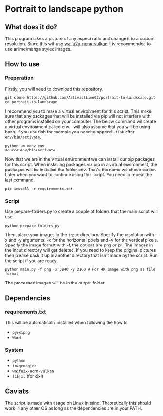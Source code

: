 # Portrait to landscape python
## What does it do?
This program takes a picture of any aspect ratio and change it to a custom resolution. Since this will use [waifu2x-ncnn-vulkan](https://github.com/nihui/waifu2x-ncnn-vulkan) it is recommended to use anime/manga styled images.
## How to use
### Preperation
Firstly, you will need to download this repository.
```
git clone https://github.com/ActivistLime02/portrait-to-landscape.git
cd portrait-to-landscape
```
I recommend you to make a virtual environment for this script. This make sure that any packages that will be installed via pip will not interfere with other programs installed on your computer.
The below command wil create a virtual environment called env. I will also assume that you will be using bash. If you use fish for example you need to append `.fish` after `env/bin/activate`.
```
python -m venv env
source env/bin/activate
```
Now that we are in the virtual environment we can install our pip packages for this script. When installing packages via pip in a virtual environment, the packages will be installed the folder env. That's the name we chose earlier.
Later when you want to continue using this script. You need to repeat the last command.
```
pip install -r requirements.txt
```
### Script
Use prepare-folders.py to create a couple of folders that the main script will use.
```
python prepare-folders.py
```
Then, place your images in the `input` directory. Specify the resolution with -x and -y arguments. -x for the horizontal pixels and -y for the vertical pixels. Specify the image format with -f, the options are png or jxl.
The images in the input directory will get deleted. If you need to keep the original pictures then please back it up in another directory that isn't made by the script. Run the script if you are ready.
```
python main.py -f png -x 3840 -y 2160 # For 4K image with png as file format
```
The processed images will be in the output folder.
## Dependencies
### requirements.txt
This will be automatically installed when following the how to.
- `pyoxipng`
- `Wand`
### System
- `python`
- `imagemagick`
- `waifu2x-ncnn-vulkan`
- `libjxl` (for cjxl)
## Caviats
The script is made with usage on Linux in mind. Theoretically this should work in any other OS as long as the dependencies are in your PATH.
